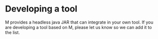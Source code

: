 # Developing a tool

M provides a headless java JAR that can integrate in your own tool. If you are developing a tool based on M, please let us know so we can add it to the list.
